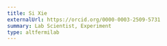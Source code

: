 ```yaml
---
title: Si Xie
externalUrl: https://orcid.org/0000-0003-2509-5731
summary: Lab Scientist, Experiment
type: altfermilab
---
```

